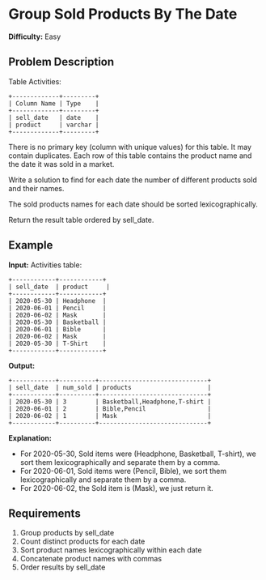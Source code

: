 # Group Sold Products By The Date

**Difficulty:** Easy

## Problem Description

Table Activities:

```
+-------------+---------+
| Column Name | Type    |
+-------------+---------+
| sell_date   | date    |
| product     | varchar |
+-------------+---------+
```

There is no primary key (column with unique values) for this table. It may contain duplicates.
Each row of this table contains the product name and the date it was sold in a market.

Write a solution to find for each date the number of different products sold and their names.

The sold products names for each date should be sorted lexicographically.

Return the result table ordered by sell_date.

## Example

**Input:**
Activities table:
```
+------------+------------+
| sell_date  | product     |
+------------+------------+
| 2020-05-30 | Headphone  |
| 2020-06-01 | Pencil     |
| 2020-06-02 | Mask       |
| 2020-05-30 | Basketball |
| 2020-06-01 | Bible      |
| 2020-06-02 | Mask       |
| 2020-05-30 | T-Shirt    |
+------------+------------+
```

**Output:**
```
+------------+----------+------------------------------+
| sell_date  | num_sold | products                     |
+------------+----------+------------------------------+
| 2020-05-30 | 3        | Basketball,Headphone,T-shirt |
| 2020-06-01 | 2        | Bible,Pencil                 |
| 2020-06-02 | 1        | Mask                         |
+------------+----------+------------------------------+
```

**Explanation:**
- For 2020-05-30, Sold items were (Headphone, Basketball, T-shirt), we sort them lexicographically and separate them by a comma.
- For 2020-06-01, Sold items were (Pencil, Bible), we sort them lexicographically and separate them by a comma.
- For 2020-06-02, the Sold item is (Mask), we just return it.

## Requirements

1. Group products by sell_date
2. Count distinct products for each date
3. Sort product names lexicographically within each date
4. Concatenate product names with commas
5. Order results by sell_date
